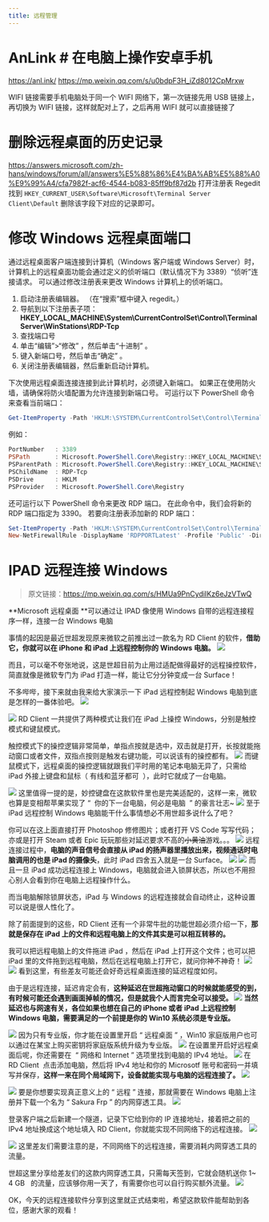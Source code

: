 ```yaml
---
title: 远程管理
---
```


# AnLink # 在电脑上操作安卓手机

<https://anl.ink/>
<https://mp.weixin.qq.com/s/u0bdpF3H_iZd8012CpMrxw>

WIFI 链接需要手机电脑处于同一个 WIFI 网络下，第一次链接先用 USB 链接上，再切换为 WIFI 链接，这样就配对上了，之后再用 WIFI 就可以直接链接了

# 删除远程桌面的历史记录

<https://answers.microsoft.com/zh-hans/windows/forum/all/answers%E5%88%86%E4%BA%AB%E5%88%A0%E9%99%A4/cfa7982f-acf6-4544-b083-85ff9bf87d2b>
打开注册表 Regedit
找到 `HKEY_CURRENT_USER\Software\Microsoft\Terminal Server Client\Default` 删除该字段下对应的记录即可。

# 修改 Windows 远程桌面端口

通过远程桌面客户端连接到计算机（Windows 客户端或 Windows Server）时，计算机上的远程桌面功能会通过定义的侦听端口（默认情况下为 3389）“侦听”连接请求。 可以通过修改注册表来更改 Windows 计算机上的侦听端口。

1. 启动注册表编辑器。 （在“搜索”框中键入 regedit。）
2. 导航到以下注册表子项：**HKEY_LOCAL_MACHINE\System\CurrentControlSet\Control\Terminal Server\WinStations\RDP-Tcp**
3. 查找端口号
4. 单击“编辑”>“修改” ，然后单击“十进制” 。
5. 键入新端口号，然后单击“确定” 。
6. 关闭注册表编辑器，然后重新启动计算机。

下次使用远程桌面连接连接到此计算机时，必须键入新端口。 如果正在使用防火墙，请确保将防火墙配置为允许连接到新端口号。
可运行以下 PowerShell 命令来查看当前端口：

```powershell
Get-ItemProperty -Path 'HKLM:\SYSTEM\CurrentControlSet\Control\Terminal Server\WinStations\RDP-Tcp' -name "PortNumber"
```

例如：

```powershell
PortNumber   : 3389
PSPath       : Microsoft.PowerShell.Core\Registry::HKEY_LOCAL_MACHINE\SYSTEM\CurrentControlSet\Control\Terminal Server\WinStations\RDP-Tcp
PSParentPath : Microsoft.PowerShell.Core\Registry::HKEY_LOCAL_MACHINE\SYSTEM\CurrentControlSet\Control\Terminal Server\WinStations
PSChildName  : RDP-Tcp
PSDrive      : HKLM
PSProvider   : Microsoft.PowerShell.Core\Registry
```

还可运行以下 PowerShell 命令来更改 RDP 端口。 在此命令中，我们会将新的 RDP 端口指定为 3390。
若要向注册表添加新的 RDP 端口：

```powershell
Set-ItemProperty -Path 'HKLM:\SYSTEM\CurrentControlSet\Control\Terminal Server\WinStations\RDP-Tcp' -name "PortNumber" -Value 3390
New-NetFirewallRule -DisplayName 'RDPPORTLatest' -Profile 'Public' -Direction Inbound -Action Allow -Protocol TCP -LocalPort 3390
```

# IPAD 远程连接 Windows

> 原文链接：<https://mp.weixin.qq.com/s/HMUa9PnCydiIKz6eJzVTwQ>

**Microsoft 远程桌面 **可以通过让 IPAD 像使用 Windows 自带的远程连接程序一样，连接一台 Windows 电脑

事情的起因是最近世超发现原来微软之前推出过一款名为 RD Client 的软件，**借助它，你就可以在 iPhone 和 iPad 上远程控制你的 Windows 电脑。**
![](https://notes-learning.oss-cn-beijing.aliyuncs.com/co7p14/1626500526434-b25d1f87-0e2a-406f-9285-ca3816185af8.webp)

而且，可以毫不夸张地说，这是世超目前为止用过适配做得最好的远程操控软件，简直就像是微软专门为 iPad 打造一样，能让它分分钟变成一台 Surface！

不多哔哔，接下来就由我来给大家演示一下 iPad 远程控制起 Windows 电脑到底是怎样的一番体验吧。
![](https://notes-learning.oss-cn-beijing.aliyuncs.com/co7p14/1626500526310-910df4a5-56a7-48bd-af6e-c6937f8f6d3e.webp)

![](https://notes-learning.oss-cn-beijing.aliyuncs.com/co7p14/1626500526331-aa7090e7-2789-4589-b582-4ddd95c60ac7.webp) RD Client 一共提供了两种模式让我们在 iPad 上操控 Windows，分别是触控模式和键鼠模式。

触控模式下的操控逻辑非常简单，单指点按就是选中，双击就是打开，长按就能拖动窗口或者文件，双指点按则是触发右键功能，可以说该有的操控都有。
![](https://notes-learning.oss-cn-beijing.aliyuncs.com/co7p14/1626500526377-29655762-1ff7-4042-822d-75b68df3b312.gif)
而键鼠模式下，远程桌面的操控逻辑就跟我们平时用的笔记本电脑无异了，只需给 iPad 外接上键盘和鼠标（ 有线和蓝牙都可  ），此时它就成了一台电脑。

![](https://notes-learning.oss-cn-beijing.aliyuncs.com/co7p14/1626500526436-4bfe5187-3384-4c4a-9cc1-50441be107e2.webp) 这里值得一提的是，妙控键盘在这款软件里也是完美适配的，这样一来，微软也算是变相帮苹果实现了 “  你的下一台电脑，何必是电脑  ” 的豪言壮志~
![](https://notes-learning.oss-cn-beijing.aliyuncs.com/co7p14/1626500526360-13a29e1b-c0b1-4efe-a4fd-ce407fe4dc49.gif)
至于 iPad 远程控制 Windows 电脑能干什么事情想必不用世超多说什么了吧？

你可以在这上面直接打开 Photoshop 修修图片；或者打开 VS Code 写写代码；亦或是打开 Steam 或者 Epic 玩玩那些对延迟要求不高的~~小黄油~~游戏。。。
![](https://notes-learning.oss-cn-beijing.aliyuncs.com/co7p14/1626500526361-88053765-92d7-4bd1-9778-d53edfb2fb5e.webp)
远程连接过程中，**电脑的声音信号会直接从 iPad 的扬声器里播放出来，视频通话时电脑调用的也是 iPad 的摄像头**，此时 iPad 四舍五入就是一台 Surface。
![](https://notes-learning.oss-cn-beijing.aliyuncs.com/co7p14/1626500526320-1b1b5077-30f7-42e7-9ad6-1c385da571c9.webp)
![](https://notes-learning.oss-cn-beijing.aliyuncs.com/co7p14/1626500526424-44f8d41a-10af-4150-b0ed-be3227224e2d.webp) 而且一旦 iPad 成功远程连接上 Windows，电脑就会进入锁屏状态，所以也不用担心别人会看到你在电脑上远程操作什么。

而当电脑解除锁屏状态，iPad 与 Windows 的远程连接就会自动终止，这种设置可以说是很人性化了。

除了前面提到的这些，RD Client 还有一个非常牛批的功能世超必须介绍一下，**那就是保存在 iPad 上的文件和远程电脑上的文件其实是可以相互转移的。**

我可以把远程电脑上的文件拖进 iPad ，然后在 iPad 上打开这个文件；也可以把 iPad 里的文件拖到远程电脑，然后在远程电脑上打开它，就问你神不神奇！
![](https://notes-learning.oss-cn-beijing.aliyuncs.com/co7p14/1626500526354-01acfc7d-e5ab-41ff-8d80-ec84e99681aa.gif)
![](https://notes-learning.oss-cn-beijing.aliyuncs.com/co7p14/1626500526390-d1a70f11-5498-440a-a891-cceef67b5a7f.webp) 看到这里，有些差友可能还会好奇远程桌面连接的延迟程度如何。

由于是远程连接，延迟肯定会有，**这种延迟在世超拖动窗口的时候就能感受的到，有时候可能还会遇到画面掉帧的情况，**但是就我个人而言完全可以接受。
![](https://notes-learning.oss-cn-beijing.aliyuncs.com/co7p14/1626500526381-f4aa5134-e63e-4d90-a09c-99612c8806e3.gif)
当然延迟也与网速有关，各位如果也想在自己的 iPhone 或者 iPad 上远程控制 Windows 电脑，需要满足的一个前提是**你的 Win10 系统必须是专业版。**

![](https://notes-learning.oss-cn-beijing.aliyuncs.com/co7p14/1626500526348-36a93f13-f337-40ed-b718-89385133d5f2.webp) 因为只有专业版，你才能在设置里开启 “ 远程桌面 ” ，Win10 家庭版用户也可以通过在某宝上购买密钥将家庭版系统升级为专业版。
![](https://notes-learning.oss-cn-beijing.aliyuncs.com/co7p14/1626500526399-c0ad6099-83da-4bdf-806e-f2692f16ba96.png)
在设置里开启好远程桌面后呢，你还需要在  “ 网络和 Internet ” 选项里找到电脑的 IPv4 地址。
![](https://notes-learning.oss-cn-beijing.aliyuncs.com/co7p14/1626500526384-ff019e48-809e-48ac-b72c-a323a4d7d697.webp)
在 RD Client  点击添加电脑，然后将 IPv4 地址和你的 Microsotf 账号和密码一并填写并保存，**这样一来在同个局域网下，设备就能实现与电脑的远程连接了。**
![](https://notes-learning.oss-cn-beijing.aliyuncs.com/co7p14/1626500526354-a07f3cc1-d3f9-444a-8d4c-00b5548a6d3f.webp)

![](https://notes-learning.oss-cn-beijing.aliyuncs.com/co7p14/1626500526389-b3166daf-046a-4ce6-a024-7d218cbf120f.webp) 要是你想要实现真正意义上的 “ 远程 ” 连接，那就需要在 Windows 电脑上注册并下载一个名为 “ Sakura Frp ” 的内网穿透工具。
![](https://notes-learning.oss-cn-beijing.aliyuncs.com/co7p14/1626500526371-bff5bb11-d587-4e92-ad56-7f54e70d6dc6.webp)

登录客户端之后新建一个隧道，记录下它给到你的 IP 连接地址，接着把之前的 IPv4 地址换成这个地址填入 RD Client，你就能实现不同网络下的远程连接。
![](https://notes-learning.oss-cn-beijing.aliyuncs.com/co7p14/1626500526489-54d43d33-0aed-4a97-a80b-fcc104045b4a.webp)

![](https://notes-learning.oss-cn-beijing.aliyuncs.com/co7p14/1626500526396-cda619a8-e4b4-4544-b94b-a6d9ebacfd0b.webp) 这里差友们需要注意的是，不同网络下的远程连接，需要消耗内网穿透工具的流量。

世超这里分享给差友们的这款内网穿透工具，只需每天签到，它就会随机送你 1~ 4 GB   的流量，应该够你用一天了，有需要你也可以自行购买额外流量。
![](https://notes-learning.oss-cn-beijing.aliyuncs.com/co7p14/1626500526370-58e39db0-f551-45ab-a509-7f19dfe581f1.webp)

OK，今天的远程连接软件分享到这里就正式结束啦，希望这款软件能帮助到各位，感谢大家的观看！
